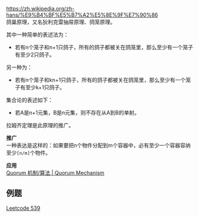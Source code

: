 https://zh.wikipedia.org/zh-hans/%E9%B4%BF%E5%B7%A2%E5%8E%9F%E7%90%86  
鸽巢原理，又名狄利克雷抽屉原理、鸽笼原理。  
  
其中一种简单的表述法为：  
* 若有n个笼子和n+1只鸽子，所有的鸽子都被关在鸽笼里，那么至少有一个笼子有至少2只鸽子。
  
另一种为：  
* 若有n个笼子和kn+1只鸽子，所有的鸽子都被关在鸽笼里，那么至少有一个笼子有至少k+1只鸽子。
  
集合论的表述如下：  
* 若A是n+1元集，B是n元集，则不存在从A到B的单射。
  
拉姆齐定理是此原理的推广。  
  
  
**推广**  
一种表达是这样的：如果要把n个物件分配到m个容器中，必有至少一个容器容纳至少`[n/m]`个物件。  


**应用**  
[Quorum 机制/算法 | Quorum Mechanism](./Quorum算法.md)
  
  
## 例题
[Leetcode 539](./../Leetcode%20Practices/algorithms/medium/539%20Minimum%20Time%20Difference.java)  
